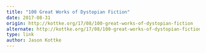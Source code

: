 ```yaml
---
title: "100 Great Works of Dystopian Fiction"
date: 2017-08-31
origin: http://kottke.org/17/08/100-great-works-of-dystopian-fiction
alternate: http://kottke.org/17/08/100-great-works-of-dystopian-fiction
type: link
author: Jason Kottke
---
```


